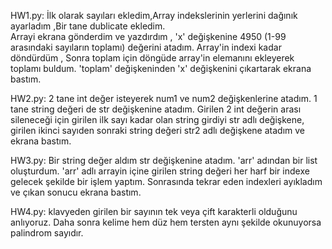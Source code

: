 HW1.py:
İlk olarak sayıları ekledim,Array  indekslerinin yerlerini dağınık ayarladım ,Bir tane dublicate ekledim.  
Arrayi ekrana gönderdim ve yazdırdım , 'x' değişkenine  4950 (1-99 arasındaki sayıların toplamı) değerini atadım.
Array'in indexi kadar döndürdüm , Sonra toplam için döngüde array'in elemanını ekleyerek toplamı buldum. 
'toplam' değişkeninden 'x' değişkenini çıkartarak ekrana bastım.

HW2.py:
2 tane int değer isteyerek num1 ve num2 değişkenlerine atadım. 1 tane string değeri de str değişkenine atadım. Girilen 2 int değerin arası sileneceği için girilen ilk sayı kadar olan string girdiyi str adlı değişkene, girilen ikinci sayıden sonraki string değeri str2 adlı değişkene atadım ve ekrana bastım.

HW3.py:
Bir string değer aldım str değişkenine atadım. 'arr' adından bir list oluşturdum. 
'arr' adlı arrayin içine girilen string değeri her harf bir indexe gelecek şekilde bir işlem yaptım. 
Sonrasında tekrar eden indexleri ayıkladım ve çıkan sonucu ekrana bastım.

HW4.py:
klavyeden girilen bir sayının tek veya çift karakterli olduğunu anlıyoruz. 
Daha sonra kelime hem düz hem tersten aynı şekilde okunuyorsa palindrom sayıdır.
